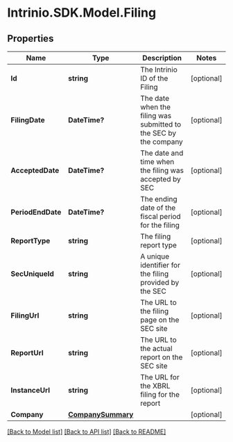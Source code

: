 # Intrinio.SDK.Model.Filing
## Properties

Name | Type | Description | Notes
------------ | ------------- | ------------- | -------------
**Id** | **string** | The Intrinio ID of the Filing | [optional] 
**FilingDate** | **DateTime?** | The date when the filing was submitted to the SEC by the company | [optional] 
**AcceptedDate** | **DateTime?** | The date and time when the filing was accepted by SEC | [optional] 
**PeriodEndDate** | **DateTime?** | The ending date of the fiscal period for the filing | [optional] 
**ReportType** | **string** | The filing report type | [optional] 
**SecUniqueId** | **string** | A unique identifier for the filing provided by the SEC | [optional] 
**FilingUrl** | **string** | The URL to the filing page on the SEC site | [optional] 
**ReportUrl** | **string** | The URL to the actual report on the SEC site | [optional] 
**InstanceUrl** | **string** | The URL for the XBRL filing for the report | [optional] 
**Company** | [**CompanySummary**](CompanySummary.md) |  | [optional] 

[[Back to Model list]](../README.md#documentation-for-models) [[Back to API list]](../README.md#documentation-for-api-endpoints) [[Back to README]](../README.md)

